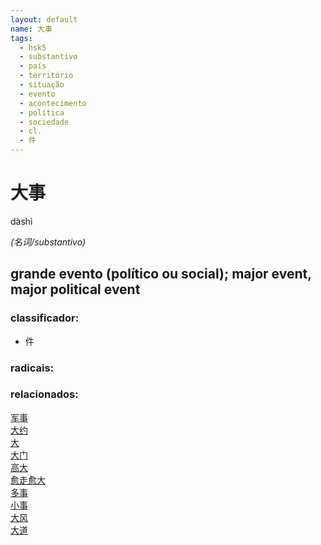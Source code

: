 ```yaml
--- 
layout: default
name: 大事 
tags: 
  - hsk5
  - substantivo
  - país
  - território
  - situação
  - evento
  - acontecimento
  - política
  - sociedade
  - cl.
  - 件
--- 
```

# 大事 
dàshì  
 
*(名词/substantivo)*  
## grande evento (político ou social); major event, major political event 
### classificador: 
  - 件 
### radicais: 
### relacionados: 
[军事](/zhengshidu/hsk6/军事)  
[大约](/zhengshidu/hsk3/大约)  
[大](/zhengshidu/hsk1/大)  
[大门](/zhengshidu/hsk2/大门)  
[高大](/zhengshidu/hsk5/高大)  
[愈走愈大](/zhengshidu/outras/愈走愈大)  
[多事](/zhengshidu/outras/多事)  
[小事](/zhengshidu/outras/小事)  
[大风](/zhengshidu/outras/大风)  
[大道](/zhengshidu/hsk6/大道)  
